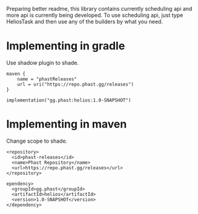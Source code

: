 Preparing better readme, this library contains currently scheduling api and more api is currently being developed. 
To use scheduling api, just type HeliosTask and then use any of the builders by what you need.

# Implementing in gradle
Use shadow plugin to shade.
```
maven {
    name = "phastReleases"
    url = uri("https://repo.phast.gg/releases")
}
```
```
implementation("gg.phast:helios:1.0-SNAPSHOT")
```

# Implementing in maven
Change scope to shade.
```
<repository>
  <id>phast-releases</id>
  <name>Phast Repository</name>
  <url>https://repo.phast.gg/releases</url>
</repository>
```
```
ependency>
  <groupId>gg.phast</groupId>
  <artifactId>helios</artifactId>
  <version>1.0-SNAPSHOT</version>
</dependency>
```
